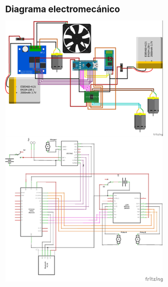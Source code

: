 ﻿# Diagrama electromecánico

![diag_bt](/diagrama/breadboard.jpg)
![sch_bt](/diagrama/schematic.jpg)
